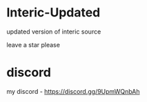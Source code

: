 # Interic-Updated
updated version of interic source

leave a star please

# discord

my discord - https://discord.gg/9UpmWQnbAh
